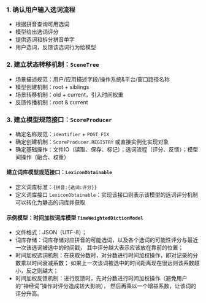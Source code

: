 ### 1. 确认用户输入选词流程

- 根据拼音查询可用选词
- 模型给出选词评分
- 提供选词和拆分拼音单字
- 用户选词，反馈该选词行为给模型

### 2. 建立状态转移机制：`SceneTree`

- 场景描述规范：用户/应用描述字段/操作系统&平台/窗口路径名称
- 模型创建机制：root + siblings
- 场景转移机制：old + current，引入时间权重
- 反馈传播机制：root & current

### 3. 建立模型规范接口：`ScoreProducer`

- 确定名称规范：`identifier` + `POST_FIX`
- 确定创建机制：`ScoreProducer.REGISTRY` 或直接实例化实现对象
- 确定基础操作：文件IO（读取、保存、标记）；选词流程（评分、反馈）；模型间操作（融合、权重）

#### 建立词库模型规范接口：`LexiconObtainable`

- 定义词库标准：`{拼音:{选词:评分}}`
- 定义词库接口 `LexiconObtainable`：实现该接口则表示该模型的选词评分机制可以转化为静态的词库并获取

#### 示例模型：时间加权词库模型 `TimeWeightedDictionModel`

- 文件格式：JSON（UTF-8）；
- 词库存储：词库存储对应拼音的可能选词，以及各个选词的可能性评分与最近一次该选词被选中的时间戳，
  其中评分越大表示应该放在靠前的位置；
- 时间加权选词机制：在获取分数时，对分数进行时间加权操作，即对记录的分数乘以时间衰减系数；
  如果上一次该词被选中的时间距离现在很远则该系数越小，反之则越大；
- 时间加权反馈机制：进行反馈时，先对分数进行时间加权操作（避免用户的“神经词”操作对评分造成较大影响），
  然后再乘以一个增益系数，让该词的评分升高。